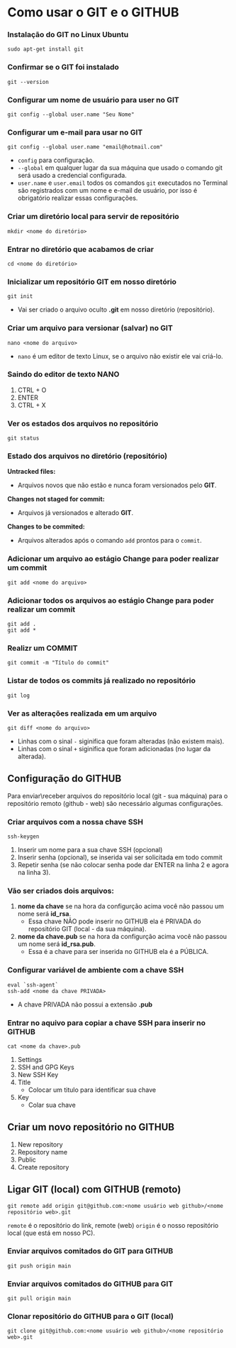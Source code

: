 # Como usar o GIT e o GITHUB

### Instalação do GIT no Linux Ubuntu
    sudo apt-get install git

### Confirmar se o GIT foi instalado
    git --version

### Configurar um nome de usuário para user no GIT
    git config --global user.name "Seu Nome"

### Configurar um e-mail para usar no GIT
    git config --global user.name "email@hotmail.com"

- `config` para configuração.  
- `--global` em qualquer lugar da sua máquina que usado o comando git será usado a credencial configurada.
- `user.name` e `user.email` todos os comandos `git` executados no Terminal são registrados com um nome e e-mail de usuário, por isso é obrigatório realizar essas configurações.

### Criar um diretório local para servir de repositório
    mkdir <nome do diretório>

### Entrar no diretório que acabamos de criar
    cd <nome do diretório>

### Inicializar um repositório GIT em nosso diretório
    git init

- Vai ser criado o arquivo oculto **.git** em nosso diretório (repositório).

### Criar um arquivo para versionar (salvar) no GIT
    nano <nome do arquivo>

- `nano` é um editor de texto Linux, se o arquivo não existir ele vai criá-lo.

### Saindo do editor de texto NANO
1. CTRL + O
2. ENTER
3. CTRL + X

### Ver os estados dos arquivos no repositório
    git status

### Estado dos arquivos no diretório (repositório)

**Untracked files:**
- Arquivos novos que não estão e nunca foram versionados pelo **GIT**.

**Changes not staged for commit:**
- Arquivos já versionados e alterado **GIT**.

**Changes to be commited:**
- Arquivos alterados após o comando `add` prontos para o `commit`.


### Adicionar um arquivo ao estágio Change para poder realizar um commit
    git add <nome do arquivo>

### Adicionar todos os arquivos ao estágio Change para poder realizar um commit
    git add .
    git add *

### Realizr um COMMIT
    git commit -m "Título do commit"

### Listar de todos os commits já realizado no repositório
    git log

### Ver as alterações realizada em um arquivo
    git diff <nome do arquivo>

- Linhas com o sinal `-` siginifica que foram alteradas (não existem mais).
- Linhas com o sinal `+` siginifica que foram adicionadas (no lugar da alterada).

## Configuração do GITHUB

Para enviar\receber arquivos do repositório local (git - sua máquina) para o repositório remoto (github - web) são  necessário algumas configurações.

### Criar arquivos com a nossa chave SSH
    ssh-keygen

1. Inserir um nome para a sua chave SSH (opcional)
2. Inserir senha (opcional), se inserida vai ser solicitada em todo commit
3. Repetir senha (se não colocar senha pode dar ENTER na linha 2 e agora na linha 3).

### Vão ser criados dois arquivos:

1. **nome da chave** se na hora da configurção acima você não passou um nome será **id_rsa**.
    - Essa chave NÃO pode inserir no GITHUB ela é PRIVADA do repositório GIT (local - da sua máquina).
2. **nome da chave.pub** se na hora da configurção acima você não passou um nome será **id_rsa.pub**.
    - Essa é a chave para ser inserida no GITHUB ela é a PÚBLICA.

### Configurar variável de ambiente com a chave SSH
    eval `ssh-agent`
    ssh-add <nome da chave PRIVADA>

- A chave PRIVADA não possui a extensão **.pub**

### Entrar no aquivo para copiar a chave SSH para inserir no GITHUB
    cat <nome da chave>.pub

1. Settings
2. SSH and GPG Keys
3. New SSH Key
4. Title
    - Colocar um titulo para identificar sua chave
5. Key
    - Colar sua chave


## Criar um novo repositório no GITHUB

1. New repository
2. Repository name
3. Public
4. Create repository

## Ligar GIT (local) com GITHUB (remoto)
    git remote add origin git@github.com:<nome usuário web github>/<nome repositório web>.git

`remote` é o repositório do link, remote (web)
`origin` é o nosso repositório local (que está em nosso PC).

### Enviar arquivos comitados do GIT para GITHUB
    git push origin main

### Enviar arquivos comitados do GITHUB para GIT
    git pull origin main

### Clonar repositório do GITHUB para o GIT (local)
    git clone git@github.com:<nome usuário web github>/<nome repositório web>.git